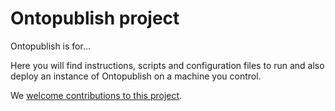 # Ontopublish project

Ontopublish is for...

Here you will find instructions, scripts and configuration files to run and also deploy an instance of
Ontopublish on a machine you control.

We [welcome contributions to this project](./CONTRIBUTING.md).


